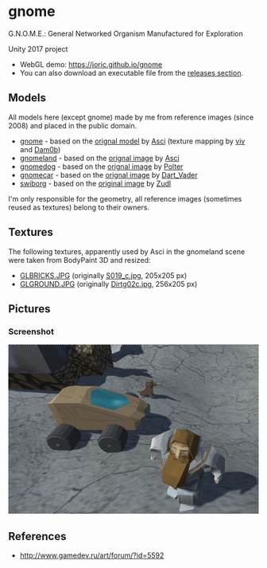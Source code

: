 # gnome

G.N.O.M.E.: General Networked Organism Manufactured for Exploration

Unity 2017 project

* WebGL demo: https://joric.github.io/gnome
* You can also download an executable file from the [releases section](https://github.com/joric/gnome/releases).

## Models

All models here (except gnome) made by me from reference images (since 2008) and placed in the public domain.

* [gnome](unity/Assets/models/gnome) - based on the [orignal model](unity/Assets/models/gnome/gnome_max.zip) by [Asci](http://www.gamedev.ru/art/forum/?id=5592&page=34#m502) (texture mapping by [viv](http://www.gamedev.ru/art/forum/?id=5592&page=34#m507) and [Dam0b](http://www.gamedev.ru/art/forum/?id=5592&page=35#m514))
* [gnomeland](unity/Assets/models/gnomeland) - based on the [orignal image](unity/Assets/models/gnomeland/textures/gnomeland.3_4.jpg) by [Asci](http://www.gamedev.ru/art/forum/?id=5592)
* [gnomedog](unity/Assets/models/gnomedog) - based on the [orignal image](unity/Assets/models/gnomedog/textures/gnomedog.jpg) by [Polter](http://www.gamedev.ru/art/forum/?id=5592&page=156#m2335)
* [gnomecar](unity/Assets/models/gnomecar) - based on the [orignal image](unity/Assets/models/gnomecar/textures/gnomecar_orig.jpg) by [Dart_Vader](http://www.gamedev.ru/projects/forum/?id=8855&page=2#m16)
* [swiborg](unity/Assets/models/swiborg) - based on the [original image](unity/Assets/models/swiborg/textures/swiborg.jpg) by [Zudl](http://www.gamedev.ru/flame/forum/?id=66447)

I'm only responsible for the geometry, all reference images (sometimes reused as textures) belong to their owners.

## Textures

The following textures, apparently used by Asci in the gnomeland scene were taken from BodyPaint 3D and resized:

* [GLBRICKS.JPG](unity/Assets/models/gnomeland/textures/GLBRICKS.JPG) (originally [S019_c.jpg](unity/Assets/models/gnomeland/textures/S019_c.jpg), 205x205 px)
* [GLGROUND.JPG](unity/Assets/models/gnomeland/textures/GLGROUND.JPG) (originally [Dirtg02c.jpg](unity/Assets/models/gnomeland/textures/Dirtg02c.jpg), 256x205 px)


## Pictures

### Screenshot

![screenshot.jpg](screenshot.jpg)

## References

* http://www.gamedev.ru/art/forum/?id=5592


